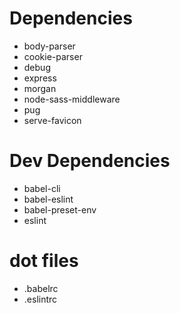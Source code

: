 # Dependencies #
* body-parser
* cookie-parser
* debug
* express
* morgan
* node-sass-middleware
* pug
* serve-favicon

# Dev Dependencies #
* babel-cli
* babel-eslint
* babel-preset-env
* eslint

# dot files #
* .babelrc
* .eslintrc